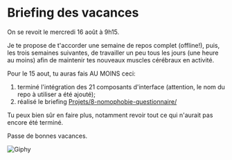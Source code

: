 # Briefing des vacances

On se revoit le mercredi 16 août à 9h15.

Je te propose de t'accorder une semaine de repos complet (offline!), puis, les trois semaines suivantes, de travailler un peu tous les jours (une heure au moins) afin de maintenir tes nouveaux muscles cérébraux en activité.

Pour le 15 aout, tu auras fais AU MOINS ceci:

1. terminé l'intégration des 21 composants d'interface (attention, le nom du repo à utiliser a été ajouté);
1. réalisé le briefing [Projets/8-nomophobie-questionnaire/](./Projects/8-nomophobie-questionnaire/readme.md)

Tu peux bien sûr en faire plus, notamment revoir tout ce qui n'aurait pas encore été terminé.

Passe de bonnes vacances.

![Giphy](https://media1.giphy.com/media/k8CGsC7kQH972/giphy.gif)
